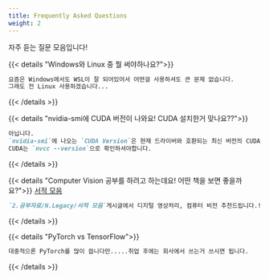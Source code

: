 ```yaml
---
title: Frequently Asked Questions
weight: 2
---
```


자주 듣는 질문 모음입니다!

{{< details "Windows와 Linux 중 뭘 써야하나요?">}}
```markdown
요즘은 Windows에서도 WSL이 잘 되어있어서 어떤걸 사용하셔도 큰 문제 없습니다.  
그래도 전 Linux 사용하겠습니다...
```
{{< /details >}}

{{< details "nvidia-smi에 CUDA 버전이 나와요! CUDA 설치한거 맞나요??">}}
```markdown
아닙니다.  
`nvidia-smi`에 나오는 `CUDA Version`은 현재 드라이버와 호환되는 최신 버전의 CUDA 정보입니다.  
CUDA는 `nvcc --version`으로 확인하셔야합니다.  
```
{{< /details >}}

{{< details "Computer Vision 공부를 하려고 하는데요! 어떤 책을 보면 좋을까요?">}}
[서적 모음](http:/../../2.Study/legacy/book_recommend/)
```markdown
`2.공부자료/N.Legacy/서적 모음`게시글에서 디지털 영상처리, 컴퓨터 비전 추천드립니다.!
```
{{< /details >}}

{{< details "PyTorch vs TensorFlow">}}
```markdown
대중적으론 PyTorch를 많이 씁니다만.....취업 후에는 회사에서 쓰는거 쓰시면 됩니다.
```
{{< /details >}}

